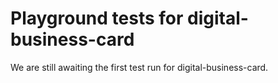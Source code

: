 # Playground tests for digital-business-card
We are still awaiting the first test run for digital-business-card.
